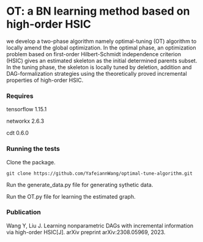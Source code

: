 # OT: a BN learning method based on high-order HSIC
 we develop a two-phase algorithm namely optimal-tuning (OT) algorithm to locally amend the global optimization. In the optimal phase, an optimization problem based on first-order Hilbert-Schmidt independence criterion (HSIC) gives an estimated skeleton as the initial determined parents subset. In the tuning phase, the skeleton is locally tuned by deletion, addition and DAG-formalization strategies using the theoretically proved incremental properties of high-order HSIC.
### Requires
tensorflow 1.15.1

networkx 2.6.3

cdt 0.6.0
### Running the tests
Clone the package.

`git clone https://github.com/YafeiannWang/optimal-tune-algorithm.git`

Run the generate_data.py file for generating sythetic data.

Run the OT.py file for learning the estimated graph.
### Publication
Wang Y, Liu J. Learning nonparametric DAGs with incremental information via high-order HSIC[J]. arXiv preprint arXiv:2308.05969, 2023.
